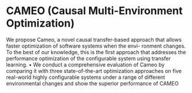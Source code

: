 # CAMEO (Causal Multi-Environment Optimization)

We propose Cameo, a novel causal transfer-based approach that
allows faster optimization of software systems when the envi-
ronment changes. To the best of our knowledge, this is the first
approach that addresses the performance optimization of the
configurable system using transfer learning.
• We conduct a comprehensive evaluation of Cameo by comparing
it with three state-of-the-art optimization approaches on five
real-world highly configurable systems under a range of different
environmental changes and show the superior performance of CAMEO
